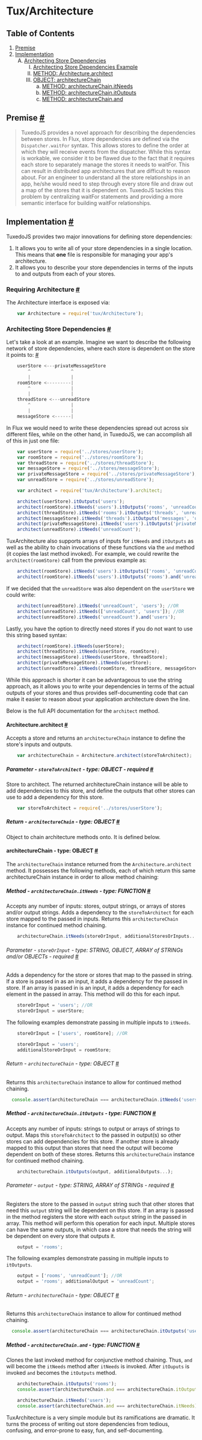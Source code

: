 # Tux/Architecture

## Table of Contents
<ol>
  <li><a href="#Premise">Premise</a></li>
  <li><a href="#Implementation">Implementation</a>
    <ol style="list-style-type:upper-alpha">
      <li><a href="#Architecting-Store-Dependencies">Architecting Store Dependencies</a>
        <ol style="list-style-type:upper-roman">
          <li><a href="#Architecting-Store-Dependencies-Example">Architecting Store Dependencies Example</a></li>
          <li><a href="#Architecture-architect">METHOD: Architecture.architect</a></li>
          <li><a href="#architectureChain">OBJECT: architectureChain</a>
            <ol style="list-style-type:lower-alpha">
              <li><a href="#architectureChain-itNeeds">METHOD: architectureChain.itNeeds</a></li>
              <li><a href="#architectureChain-itOutputs">METHOD: architectureChain.itOutputs</a></li>
              <li><a href="#architectureChain-and">METHOD: architectureChain.and</a></li>
            </ol>
          </li>
        </ol>
      </li>
    </ol>
  </li>
</ol>

## <a id="Premise"></a>Premise [#](#Premise)
>TuxedoJS provides a novel approach for describing the dependencies between stores. In Flux, store dependencies are defined via the `Dispatcher.waitFor` syntax. This allows stores to define the order at which they will receive events from the dispatcher. While this syntax is workable, we consider it to be flawed due to the fact that it requires each store to separately manage the stores it needs to waitFor. This can result in distributed app architectures that are difficult to reason about. For an engineer to understand all the store relationships in an app, he/she would need to step through every store file and draw out a map of the stores that it is dependent on. TuxedoJS tackles this problem by centralizing waitFor statements and providing a more semantic interface for building waitFor relationships.

## <a id="Implementation"></a>Implementation [#](#Implementation)
TuxedoJS provides two major innovations for defining store dependencies:

1. It allows you to write all of your store dependencies in a single location. This means that **one** file is responsible for managing your app's architecture.
2. It allows you to describe your store dependencies in terms of the inputs to and outputs from each of your stores.

### <a name="Requiring-Architecture"></a>Requiring Architecture [#](#Requiring-Architecture)
The Architecture interface is exposed via:

```javascript
    var Architecture = require('tux/Architecture');
```

### <a id="Architecting-Store-Dependencies"></a>Architecting Store Dependencies [#](#Architecting-Store-Dependencies)
Let's take a look at an example. Imagine we want to describe the following network of store dependencies, where each store is dependent on the store it points to: [#](#Architecting-Store-Dependencies-Example)
<a id="Architecting-Store-Dependencies-Example"></a>

```javascript
    userStore <---privateMessageStore
        ^               ^
        |               |
    roomStore <---------|
        ^               |
        |               |
    threadStore <---unreadStore
        ^               |
        |               |
    messageStore <------|
```

In Flux we would need to write these dependencies spread out across six different files, while on the other hand, in TuxedoJS, we can accomplish all of this in just one file:

```javascript
    var userStore = require('../stores/userStore');
    var roomStore = require('../stores/roomStore');
    var threadStore = require('../stores/threadStore');
    var messageStore = require('../stores/messageStore');
    var privateMessageStore = require('../stores/privateMessageStore');
    var unreadStore = require('../stores/unreadStore');

    var architect = require('tux/Architecture').architect;

    architect(userStore).itOutputs('users');
    architect(roomStore).itNeeds('users').itOutputs('rooms', 'unreadCount');
    architect(threadStore).itNeeds('rooms').itOutputs('threads', 'unreadCount');
    architect(messageStore).itNeeds('threads').itOutputs('messages', 'unreadCount');
    architect(privateMessageStore).itNeeds('users').itOutputs('privateMessages', 'unreadCount');
    architect(unreadStore).itNeeds('unreadCount');
```

TuxArchitecture also supports arrays of inputs for `itNeeds` and `itOutputs` as well as the ability to chain invocations of these functions via the `and` method (it copies the last method invoked). For example, we could rewrite the `architect(roomStore)` call from the previous example as:

```javascript
    architect(roomStore).itNeeds('users').itOutputs(['rooms', 'unreadCount']); //OR
    architect(roomStore).itNeeds('users').itOutputs('rooms').and('unreadCount');
```

If we decided that the `unreadStore` was also dependent on the `userStore` we could write:

```javascript
    architect(unreadStore).itNeeds('unreadCount', 'users'); //OR
    architect(unreadStore).itNeeds(['unreadCount', 'users']); //OR
    architect(unreadStore).itNeeds('unreadCount').and('users');
```

Lastly, you have the option to directly need stores if you do not want to use this string based syntax:

```javascript
    architect(roomStore).itNeeds(userStore);
    architect(threadStore).itNeeds(userStore, roomStore);
    architect(messageStore).itNeeds(userStore, threadStore);
    architect(privateMessageStore).itNeeds(userStore);
    architect(unreadStore).itNeeds(roomStore, threadStore, messageStore, privateMessageStore);
```

While this approach is shorter it can be advantageous to use the string approach, as it allows you to write your dependencies in terms of the actual outputs of your stores and thus provides self-documenting code that can make it easier to reason about your application architecture down the line.

Below is the full API documentation for the `architect` method.

#### <a id="Architecture-architect"></a>Architecture.architect [#](#Architecture-architect)
Accepts a store and returns an `architectureChain` instance to define the store's inputs and outputs.

```javascript
    var architectureChain = Architecture.architect(storeToArchitect);
```

##### <a id="architect-storeToArchitect"></a>Parameter - `storeToArchitect` - type: OBJECT - required [#](#architect-storeToArchitect)
Store to architect. The returned architectureChain instance will be able to add dependencies to this store, and define the outputs that other stores can use to add a dependency for this store.

```javascript
    var storeToArchitect = require('../stores/userStore');
```

##### <a id="architect-architectureChain"></a>Return - `architectureChain` - type: OBJECT [#](#architect-architectureChain)
Object to chain architecture methods onto. It is defined below.

#### <a id="architectureChain"></a>architectureChain - type: OBJECT [#](#architectureChain)
The `architectureChain` instance returned from the `Architecture.architect` method. It possesses the following methods, each of which return this same architectureChain instance in order to allow method chaining:

##### <a id="architectureChain-itNeeds"></a>Method - `architectureChain.itNeeds` - type: FUNCTION [#](#architectureChain-itNeeds)
Accepts any number of inputs: stores, output strings, or arrays of stores and/or output strings. Adds a dependency to the `storeToArchitect` for each store mapped to the passed in inputs. Returns this `architectureChain` instance for continued method chaining.

```javascript
    architectureChain.itNeeds(storeOrInput, additionalStoresOrInputs...);
```

###### <a id="itNeeds-storeOrInput"></a>Parameter - `storeOrInput` - type: STRING, OBJECT, ARRAY of STRINGs and/or OBJECTs - required [#](#itNeeds-storeOrInput)
Adds a dependency for the store or stores that map to the passed in string. If a store is passed in as an input, it adds a dependency for the passed in store. If an array is passed in is an input, it adds a dependency for each element in the passed in array. This method will do this for each input.

```javascript
    storeOrInput = 'users'; //OR
    storeOrInput = userStore;
```

The following examples demonstrate passing in multiple inputs to `itNeeds`.

```javascript
    storeOrInput = ['users', roomStore]; //OR

    storeOrInput = 'users';
    additionalStoreOrInput = roomStore;
```

###### <a id="itNeeds-architectureChain"></a>Return - `architectureChain` - type: OBJECT [#](#itNeeds-architectureChain)
Returns this `architectureChain` instance to allow for continued method chaining.

```javascript
  console.assert(architectureChain === architectureChain.itNeeds('users'));
```

##### <a id="architectureChain-itOutputs"></a>Method - `architectureChain.itOutputs` - type: FUNCTION [#](#architectureChain-itOutputs)
Accepts any number of inputs: strings to output or arrays of strings to output. Maps this `storeToArchitect` to the passed in output(s) so other stores can add dependencies for this store. If another store is already mapped to this output than stores that need the output will become dependent on both of these stores. Returns this `architectureChain` instance for continued method chaining.

```javascript
    architectureChain.itOutputs(output, additionalOutputs...);
```

###### <a id="itOutputs-output"></a>Parameter - `output` - type: STRING, ARRAY of STRINGs - required [#](#itOutputs-output)
Registers the store to the passed in `output` string such that other stores that need this `output` string will be dependent on this store. If an array is passed in the method registers the store with each `output` string in the passed in array. This method will perform this operation for each input. Multiple stores can have the same outputs, in which case a store that needs the string will be dependent on every store that outputs it.

```javascript
    output = 'rooms';
```

The following examples demonstrate passing in multiple inputs to `itOutputs`.

```javascript
    output = ['rooms', 'unreadCount']; //OR
    output = 'rooms'; additionalOutput = 'unreadCount';
```

###### <a id="itOutputs-architectureChain"></a>Return - `architectureChain` - type: OBJECT [#](#itOutputs-architectureChain)
Returns this `architectureChain` instance to allow for continued method chaining.

```javascript
  console.assert(architectureChain === architectureChain.itOutputs('users'));
```

##### <a id="architectureChain-and"></a>Method - `architectureChain.and` - type: FUNCTION [#](#architectureChain-and)
Clones the last invoked method for conjunctive method chaining. Thus, `and` will become the `itNeeds` method after `itNeeds` is invoked. After `itOuputs` is invoked `and` becomes the `itOutputs` method.

```javascript
    architectureChain.itOutputs('rooms');
    console.assert(architectureChain.and === architectureChain.itOutputs);

    architectureChain.itNeeds('users');
    console.assert(architectureChain.and === architectureChain.itNeeds);
```

TuxArchitecture is a very simple module but its ramifications are dramatic. It turns the process of writing out store dependencies from tedious, confusing, and error-prone to easy, fun, and self-documenting.
